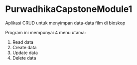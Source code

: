 # PurwadhikaCapstoneModule1

Aplikasi CRUD untuk menyimpan data-data film di bioskop

Program ini mempunyai 4 menu utama:
1. Read data
2. Create data
3. Update data
4. Delete data
